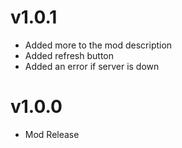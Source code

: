 # v1.0.1
- Added more to the mod description
- Added refresh button
- Added an error if server is down
# v1.0.0
- Mod Release
